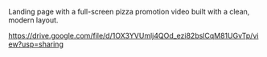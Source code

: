 Landing page with a full-screen pizza promotion video built with a clean, modern layout.

https://drive.google.com/file/d/1OX3YVUmlj4QOd_ezi82bslCqM81UGvTp/view?usp=sharing
